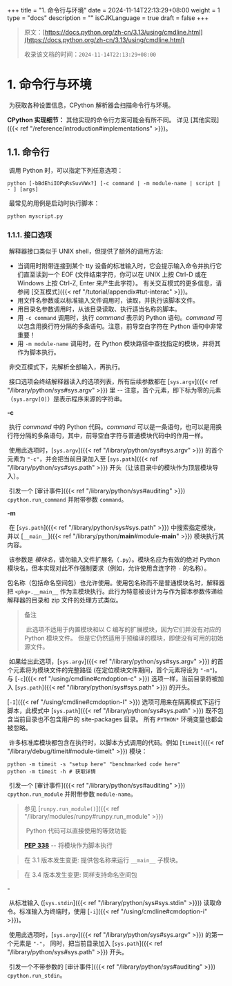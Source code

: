 +++
title = "1. 命令行与环境"
date = 2024-11-14T22:13:29+08:00
weight = 1
type = "docs"
description = ""
isCJKLanguage = true
draft = false
+++

> 原文：[https://docs.python.org/zh-cn/3.13/using/cmdline.html](https://docs.python.org/zh-cn/3.13/using/cmdline.html)
>
> 收录该文档的时间：`2024-11-14T22:13:29+08:00`

# 1. 命令行与环境

​	为获取各种设置信息，CPython 解析器会扫描命令行与环境。

**CPython 实现细节：** 其他实现的命令行方案可能会有所不同。 详见 [其他实现]({{< ref "/reference/introduction#implementations" >}})。



## 1.1. 命令行

​	调用 Python 时，可以指定下列任意选项：

```
python [-bBdEhiIOPqRsSuvVWx?] [-c command | -m module-name | script | - ] [args]
```

​	最常见的用例是启动时执行脚本：

```
python myscript.py
```



### 1.1.1. 接口选项

​	解释器接口类似于 UNIX shell，但提供了额外的调用方法:

- 当调用时附带连接到某个 tty 设备的标准输入时，它会提示输入命令并执行它们直至读到一个 EOF (文件结束字符，你可以在 UNIX 上按 Ctrl-D 或在 Windows 上按 Ctrl-Z, Enter 来产生此字符）。 有关交互模式的更多信息，请参阅 [交互模式]({{< ref "/tutorial/appendix#tut-interac" >}})。
- 用文件名参数或以标准输入文件调用时，读取，并执行该脚本文件。
- 用目录名参数调用时，从该目录读取、执行适当名称的脚本。
- 用 `-c command` 调用时，执行 *command* 表示的 Python 语句。*command* 可以包含用换行符分隔的多条语句。注意，前导空白字符在 Python 语句中非常重要！
- 用 `-m module-name` 调用时，在 Python 模块路径中查找指定的模块，并将其作为脚本执行。

​	非交互模式下，先解析全部输入，再执行。

​	接口选项会终结解释器读入的选项列表，所有后续参数都在 [`sys.argv`]({{< ref "/library/python/sys#sys.argv" >}}) 里 -- 注意，首个元素，即下标为零的元素（`sys.argv[0]`）是表示程序来源的字符串。

**-c** <command>

​	执行 *command* 中的 Python 代码。*command* 可以是一条语句，也可以是用换行符分隔的多条语句，其中，前导空白字符与普通模块代码中的作用一样。

​	使用此选项时，[`sys.argv`]({{< ref "/library/python/sys#sys.argv" >}}) 的首个元素为 `"-c"`，并会把当前目录加入至 [`sys.path`]({{< ref "/library/python/sys#sys.path" >}}) 开头（让该目录中的模块作为顶层模块导入）。

​	引发一个 [审计事件]({{< ref "/library/python/sys#auditing" >}}) `cpython.run_command` 并附带参数 `command`。

**-m** <module-name>

​	在 [`sys.path`]({{< ref "/library/python/sys#sys.path" >}}) 中搜索指定模块，并以 [`__main__`]({{< ref "/library/python/__main__#module-__main__" >}}) 模块执行其内容。

​	该参数是 *模块名*，请勿输入文件扩展名（`.py`）。模块名应为有效的绝对 Python 模块名，但本实现对此不作强制要求（例如，允许使用含连字符 `-` 的名称）。

​	包名称（包括命名空间包）也允许使用。使用包名称而不是普通模块名时，解释器把 `<pkg>.__main__` 作为主模块执行。此行为特意被设计为与作为脚本参数传递给解释器的目录和 zip 文件的处理方式类似。

> 备注
>
>
> ​	此选项不适用于内置模块和以 C 编写的扩展模块，因为它们并没有对应的 Python 模块文件。 但是它仍然适用于预编译的模块，即使没有可用的初始源文件。
>

​	如果给出此选项，[`sys.argv`]({{< ref "/library/python/sys#sys.argv" >}}) 的首个元素将为模块文件的完整路径 (在定位模块文件期间，首个元素将设为 `"-m"`)。 与 [`-c`]({{< ref "/using/cmdline#cmdoption-c" >}}) 选项一样，当前目录将被加入 [`sys.path`]({{< ref "/library/python/sys#sys.path" >}}) 的开头。

[`-I`]({{< ref "/using/cmdline#cmdoption-I" >}}) 选项可用来在隔离模式下运行脚本，此模式中 [`sys.path`]({{< ref "/library/python/sys#sys.path" >}}) 既不包含当前目录也不包含用户的 site-packages 目录。 所有 `PYTHON*` 环境变量也都会被忽略。

​	许多标准库模块都包含在执行时，以脚本方式调用的代码。例如 [`timeit`]({{< ref "/library/debug/timeit#module-timeit" >}}) 模块：

```
python -m timeit -s "setup here" "benchmarked code here"
python -m timeit -h # 获取详情
```

​	引发一个 [审计事件]({{< ref "/library/python/sys#auditing" >}}) `cpython.run_module` 并附带参数 `module-name`。

> 参见
> [`runpy.run_module()`]({{< ref "/library/modules/runpy#runpy.run_module" >}})
>
> ​	Python 代码可以直接使用的等效功能
>
> [**PEP 338**](https://peps.python.org/pep-0338/) -- 将模块作为脚本执行

> 在 3.1 版本发生变更: 提供包名称来运行 `__main__` 子模块。

> 在 3.4 版本发生变更: 同样支持命名空间包

**-**

​	从标准输入 ([`sys.stdin`]({{< ref "/library/python/sys#sys.stdin" >}})) 读取命令。标准输入为终端时，使用 [`-i`]({{< ref "/using/cmdline#cmdoption-i" >}})。

​	使用此选项时，[`sys.argv`]({{< ref "/library/python/sys#sys.argv" >}}) 的第一个元素是 `"-"`， 同时，把当前目录加入 [`sys.path`]({{< ref "/library/python/sys#sys.path" >}}) 开头。

​	引发一个不带参数的 [审计事件]({{< ref "/library/python/sys#auditing" >}}) `cpython.run_stdin`。

**<script>**

​	执行 *script* 中的 Python 代码，该参数应为（绝对或相对）文件系统路径，指向 Python 文件、包含 `__main__.py` 文件的目录，或包含 `__main__.py` 文件的 zip 文件。

​	给出此选项时，[`sys.argv`]({{< ref "/library/python/sys#sys.argv" >}}) 的第一个元素就是在命令行中指定的脚本名称。

​	如果脚本名称直接指向 Python 文件，则把该文件所在目录加入 [`sys.path`]({{< ref "/library/python/sys#sys.path" >}}) 的开头，并且把该文件当作 [`__main__`]({{< ref "/library/python/__main__#module-__main__" >}}) 模块来执行。

​	如果脚本名称指向目录或 zip 文件，则把脚本名加入 [`sys.path`]({{< ref "/library/python/sys#sys.path" >}}) 的开头，并把该位置中的 `__main__.py` 文件当作 [`__main__`]({{< ref "/library/python/__main__#module-__main__" >}}) 模块来执行。

[`-I`]({{< ref "/using/cmdline#cmdoption-I" >}}) 选项可用来在隔离模式下运行脚本，此模式中 [`sys.path`]({{< ref "/library/python/sys#sys.path" >}}) 既不包含当前目录也不包含用户的 site-packages 目录。 所有 `PYTHON*` 环境变量也都会被忽略。

​	引发一个 [审计事件]({{< ref "/library/python/sys#auditing" >}}) `cpython.run_file` 并附带参数 `filename`。

> 参见
> [`runpy.run_path()`]({{< ref "/library/modules/runpy#runpy.run_path" >}})
>
> ​	Python 代码可以直接使用的等效功能
>

​	未给出接口选项时，使用 [`-i`]({{< ref "/using/cmdline#cmdoption-i" >}})，`sys.argv[0]` 为空字符串 (`""`)，并把当前目录加至 [`sys.path`]({{< ref "/library/python/sys#sys.path" >}}) 的开头。 此外，如果系统支持，还能自动启用 tab 补全和历史编辑（参见 [Readline 配置]({{< ref "/library/python/site#rlcompleter-config" >}})）。

> 参见
>
> [唤出解释器]({{< ref "/tutorial/interpreter#tut-invoking" >}})

> 在 3.4 版本发生变更: 自动启用 tab 补全和历史编辑。



### 1.1.2. 通用选项

**-?**

**-h**

`--help`

​	打印所有命令行选项及对应环境变量的简短描述然后退出。

`--help-env`

​	打印 Python 专属环境变量的简短描述然后退出。

> Added in version 3.11.
>

`--help-xoptions`

​	打印实现专属 [`-X`]({{< ref "/using/cmdline#cmdoption-X" >}}) 选项的简短描述然后退出。

> Added in version 3.11.
>

`--help-all`

​	打印完整使用信息然后退出。

> Added in version 3.11.
>

**-V**

`--version`

​	输出 Python 版本号并退出。示例如下：

```
Python 3.8.0b2+
```

​	输入两次 `V` 选项时，输出更多构建信息，例如：

```
Python 3.8.0b2+ (3.8:0c076caaa8, Apr 20 2019, 21:55:00)
[GCC 6.2.0 20161005]
```

> Added in version 3.6:
> `-VV` 选项。



### 1.1.3. 其他选项

**-b**

​	在将 [`bytes`]({{< ref "/library/stdtypes#bytes" >}}) 或 [`bytearray`]({{< ref "/library/stdtypes#bytearray" >}}) 转换为 [`str`]({{< ref "/library/stdtypes#str" >}}) 时未指定编码格式或在将 `bytes` 或 `bytearray` 与 `str` 或者在将 `bytes` 与 [`int`]({{< ref "/library/functions#int" >}}) 进行比较时将发出警告。 当选项被给出两次 (`-bb`) 时则会报错。

> 在 3.5 版本发生变更: 也会影响 [`bytes`]({{< ref "/library/stdtypes#bytes" >}}) 与 [`int`]({{< ref "/library/functions#int" >}}) 的比较。

**-B**

​	给出此选项时，Python 不在导入源模块时写入 `.pyc` 文件。另请参阅 [`PYTHONDONTWRITEBYTECODE`]({{< ref "/using/cmdline#envvar-PYTHONDONTWRITEBYTECODE" >}})。

`--check-hash-based-pycs` default|always|never

​	控制基于哈希值的 `.pyc` 文件的验证行为。 参见 [已缓存字节码的失效]({{< ref "/reference/import#pyc-invalidation" >}})。 当设为 `default` 时，已选定和未选定的基于哈希值的字节码缓存文件将根据其默认语义进行验证。 当设为 `always` 时，所有基于哈希值的 `.pyc` 文件，不论是已选定还是未选定的都将根据其对应的源文件进行验证。 当设为 `never` 时，基于哈希值的 `.pyc` 文件将不会根据其对应的源文件进行验证。

​	基于时间戳的 `.pyc` 文件的语义不会受此选项影响。

**-d**

​	启用解析器调试输出（仅供专家查看）。 另请参见 [`PYTHONDEBUG`]({{< ref "/using/cmdline#envvar-PYTHONDEBUG" >}}) 环境变量。

​	此选项需要 [Python 的调试构建版]({{< ref "/using/configure#debug-build" >}})，否则它将被忽略。

**-E**

​	忽略所有 `PYTHON*` 环境变量，例如可能已设置的 [`PYTHONPATH`]({{< ref "/using/cmdline#envvar-PYTHONPATH" >}}) 和 [`PYTHONHOME`]({{< ref "/using/cmdline#envvar-PYTHONHOME" >}})。

​	另请参阅 [`-P`]({{< ref "/using/cmdline#cmdoption-P" >}}) 和 [`-I`]({{< ref "/using/cmdline#cmdoption-I" >}}) (隔离) 选项。

**-i**

​	脚本是第一个参数，或使用 [`-c`]({{< ref "/using/cmdline#cmdoption-c" >}}) 时，即便 [`sys.stdin`]({{< ref "/library/python/sys#sys.stdin" >}}) 不是终端，执行脚本或命令后，也会进入交互模式。不读取 [`PYTHONSTARTUP`]({{< ref "/using/cmdline#envvar-PYTHONSTARTUP" >}}) 文件。

​	本选项用于，脚本触发异常时，检查全局变量或堆栈回溯。 详见 [`PYTHONINSPECT`]({{< ref "/using/cmdline#envvar-PYTHONINSPECT" >}})。

**-I**

​	以隔离模式运行 Python。 这还将应用 [`-E`]({{< ref "/using/cmdline#cmdoption-E" >}}), [`-P`]({{< ref "/using/cmdline#cmdoption-P" >}}) 和 [`-s`]({{< ref "/using/cmdline#cmdoption-s" >}}) 选项。

​	在隔离模式下 [`sys.path`]({{< ref "/library/python/sys#sys.path" >}}) 既不包含脚本所在目录也不包含用户的 site-packages 目录。 所有 `PYTHON*` 环境变量也都会被忽略。 还可以施加更进一步的限制以防止用户注入恶意代码。

> Added in version 3.4.
>

**-O**

​	移除 assert 语句以及任何以 [`__debug__`]({{< ref "/library/constants#debug__" >}}) 的值作为条件的代码。 通过在 `.pyc` 扩展名之前添加 `.opt-1` 来扩充已编译文件 ([bytecode]({{< ref "/glossary/idx#term-bytecode" >}})) 的文件名 (参见 [**PEP 488**](https://peps.python.org/pep-0488/))。 另请参阅 [`PYTHONOPTIMIZE`]({{< ref "/using/cmdline#envvar-PYTHONOPTIMIZE" >}})。

> 在 3.5 版本发生变更: 依据 [**PEP 488**](https://peps.python.org/pep-0488/) 修改 `.pyc` 文件名。

**-OO**

​	在启用 [`-O`]({{< ref "/using/cmdline#cmdoption-O" >}}) 的同时丢弃文档字符串。 通过在 `.pyc` 扩展名之前添加 `.opt-2` 来扩展已编译文件 ([bytecode]({{< ref "/glossary/idx#term-bytecode" >}})) 的文件名 (参见 [**PEP 488**](https://peps.python.org/pep-0488/))。

> 在 3.5 版本发生变更: 依据 [**PEP 488**](https://peps.python.org/pep-0488/) 修改 `.pyc` 文件名。

**-P**

​	不要将具有潜在不安全性的路径附加到 [`sys.path`]({{< ref "/library/python/sys#sys.path" >}}):

- `python -m module` 命令行: 不要附加当前工作目录。
- `python script.py` 命令行: 不要附加脚本所在目录。 如果是一个符号链接，则会解析符号链接。
- `python -c code` 和 `python` (REPL) 命令行: 不要附加空字符串，这表示当前工作目录。

​	另请参阅 [`PYTHONSAFEPATH`]({{< ref "/using/cmdline#envvar-PYTHONSAFEPATH" >}}) 环境变量，以及 [`-E`]({{< ref "/using/cmdline#cmdoption-E" >}}) 和 [`-I`]({{< ref "/using/cmdline#cmdoption-I" >}}) (隔离) 选项。

> Added in version 3.11.
>

**-q**

​	即使在交互模式下也不显示版权和版本信息。

> Added in version 3.2.
>

**-R**

​	开启哈希随机化。 此选项权 [`PYTHONHASHSEED`]({{< ref "/using/cmdline#envvar-PYTHONHASHSEED" >}}) 环境变量设置为 `0` 时起作用，因为哈希随机化是默认启用的。

​	在之前版本的 Python 中，此选项会启用哈希随机化，以将字符串和字节串对象的 [`__hash__()`]({{< ref "/reference/datamodel#object.__hash__" >}}) 值用不可预测的随机值“加盐”。 虽然它们在单个 Python 进程内将保持恒定，但是在重复发起调用的 Python 进程间它们将是不可预测的。

​	哈希随机化旨在针对由精心选择的输入引起的拒绝服务攻击提供防护，这种输入利用了构造 dict 在最坏情况下的性能即 *O*(*n*2) 复杂度。 请参阅 http://ocert.org/advisories/ocert-2011-003.html 了解详情。

[`PYTHONHASHSEED`]({{< ref "/using/cmdline#envvar-PYTHONHASHSEED" >}}) 允许你为哈希种子密码设置一个固定值。

> Added in version 3.2.3.
>

> 在 3.7 版本发生变更: 此选项不会再被忽略。

**-s**

​	不要将 [`用户 site-packages 目录`]({{< ref "/library/python/site#site.USER_SITE" >}}) 添加到 [`sys.path`]({{< ref "/library/python/sys#sys.path" >}})。

​	另请参阅 [`PYTHONNOUSERSITE`]({{< ref "/using/cmdline#envvar-PYTHONNOUSERSITE" >}})。

参见


[**PEP 370**](https://peps.python.org/pep-0370/) -- 分用户的 site-packages 目录

**-S**

​	禁用 [`site`]({{< ref "/library/python/site#module-site" >}}) 的导入及其所附带的基于站点对 [`sys.path`]({{< ref "/library/python/sys#sys.path" >}}) 的操作。 如果 [`site`]({{< ref "/library/python/site#module-site" >}}) 会在稍后被显式地导入也会禁用这些操作 (如果你希望触发它们则应调用 [`site.main()`]({{< ref "/library/python/site#site.main" >}}))。

**-u**

​	强制 stdout 和 stderr 流不使用缓冲。 此选项对 stdin 流无影响。

​	另请参阅 [`PYTHONUNBUFFERED`]({{< ref "/using/cmdline#envvar-PYTHONUNBUFFERED" >}})。

> 在 3.7 版本发生变更: stdout 和 stderr 流在文本层现在不使用缓冲。

**-v**

​	每次在初始化模块时会打印一条信息，显示被加载的地方（文件名或内置模块名）。当给出两个v（ `-vv` ）时，搜索模块时会为每个文件打印一条信息。退出时模块清理的信息也会给出来。

> 在 3.10 版本发生变更: 由 [`site`]({{< ref "/library/python/site#module-site" >}}) 模块可以得到将要处理的站点路径和 `.pth` 文件。

​	参阅 [`PYTHONVERBOSE`]({{< ref "/using/cmdline#envvar-PYTHONVERBOSE" >}}) 。

**-W** arg

​	警告信息的控制。Python 的警告机制默认将警告信息打印到 [`sys.stderr`]({{< ref "/library/python/sys#sys.stderr" >}})。

​	最简单的设置是将某个特定操作无条件地应用于进程所发出所有警告 (即使是在默认情况下会忽略的那些警告):

```
-Wdefault  # 每个调用位置警告一次
-Werror    # 转换为异常
-Walways   # 每次都警告
-Wall      # 与 -Walways 相同
-Wmodule   # 每个调用模块警告一次
-Wonce     # 每个 Python 进程警告一次
-Wignore   # 从不警告
```

​	action 名可以根据需要进行缩写，解释器将会解析为合适的名称。例如，`-Wi` 与 `-Wignore` 相同。

​	完整的参数如下：

```
action:message:category:module:lineno
```

​	空字段匹配所有值；尾部的空字段可以省略。例如，`-W ignore::DeprecationWarning` 将忽略所有的 DeprecationWarning 警告。

*action* 字段如上所述，但只适用于匹配其余字段的警告。

*message* 字段必须与整个警告信息相匹配；不区分大小写。

*category* 字段与警告类别相匹配（`DeprecationWarning` 等）。必须是个类名；检测消息的实际警告类别是否为指定类别的子类。

*module* 字段匹配的是（完整限定）模块名称；这种匹配是大小写敏感的。

*lineno* 字段匹配行号，其中 0 匹配所有行号，相当于省略了行号。

​	可以给出多个 [`-W`]({{< ref "/using/cmdline#cmdoption-W" >}}) 选项；当某条警告信息匹配上多个选项时，将执行最后一个匹配项的操作。非法 [`-W`]({{< ref "/using/cmdline#cmdoption-W" >}}) 选项将被忽略（不过，在触发第一条警告时，会打印出一条无效选项的警告信息）。

​	警告信息还可以用 [`PYTHONWARNINGS`]({{< ref "/using/cmdline#envvar-PYTHONWARNINGS" >}}) 环境变量来控制，也可以在 Python 程序中用 [`warnings`]({{< ref "/library/python/warnings#module-warnings" >}}) 模块进行控制。例如， [`warnings.filterwarnings()`]({{< ref "/library/python/warnings#warnings.filterwarnings" >}}) 函数可对警告信息使用正则表达式。

​	请参阅 [警告过滤器]({{< ref "/library/python/warnings#warning-filter" >}}) 和 [警告过滤器的介绍]({{< ref "/library/python/warnings#describing-warning-filters" >}}) 了解更多细节。

**-x**

​	跳过源中第一行，以允许使用非 Unix 形式的 `#!cmd`。 这适用于 DOS 专属的破解操作。

**-X**

​	保留用于各种具体实现专属的选项。 CPython 目前定义了下列可用的值：

- `-X faulthandler` 将启用 [`faulthandler`]({{< ref "/library/debug/faulthandler#module-faulthandler" >}})。 另请参阅 [`PYTHONFAULTHANDLER`]({{< ref "/using/cmdline#envvar-PYTHONFAULTHANDLER" >}})。

  *Added in version 3.3.*

- `-X showrefcount` 可在程序结束时或在交互式解释器每条语句后，输出总的引用计数和使用的内存块数。这只适用于 [调试版本]({{< ref "/using/configure#debug-build" >}})。

  *Added in version 3.4.*

- `-X tracemalloc` 使用 [`tracemalloc`]({{< ref "/library/debug/tracemalloc#module-tracemalloc" >}}) 模块启动对 Python 内存分配的跟踪。 在默认情况下，只有最近的帧会保存在跟踪的回溯信息中。 使用 `-X tracemalloc=NFRAME` 来启动限定回溯 *NFRAME* 帧的跟踪。 请参阅 [`tracemalloc.start()`]({{< ref "/library/debug/tracemalloc#tracemalloc.start" >}}) 和 [`PYTHONTRACEMALLOC`]({{< ref "/using/cmdline#envvar-PYTHONTRACEMALLOC" >}}) 了解详情。

  *Added in version 3.4.*

- `-X int_max_str_digits` 将配置 [整数字符串转换长度限制]({{< ref "/library/stdtypes#int-max-str-digits" >}})。 另请参阅 [`PYTHONINTMAXSTRDIGITS`]({{< ref "/using/cmdline#envvar-PYTHONINTMAXSTRDIGITS" >}})。

  *Added in version 3.11.*

- `-X importtime` 显示每次导入耗费的时间。 它会显示模块名称，累计时间（包括嵌套的导入）和自身时间（排除嵌套的导入）。 请注意它的输出在多线程应用程序中可能会出错。 典型用法如 `python3 -X importtime -c 'import asyncio'`。 另请参阅 [`PYTHONPROFILEIMPORTTIME`]({{< ref "/using/cmdline#envvar-PYTHONPROFILEIMPORTTIME" >}})。

  *Added in version 3.7.*

- `-X dev`: 启用 [Python 开发模式]({{< ref "/library/development/devmode#devmode" >}})，引入在默认情况下启用会导致过大开销的运行时检查。 另请参阅 [`PYTHONDEVMODE`]({{< ref "/using/cmdline#envvar-PYTHONDEVMODE" >}})。

  *Added in version 3.7.*

- `-X utf8` 启用 [Python UTF-8 模式]({{< ref "/library/allos/os#utf8-mode" >}})。 `-X utf8=0` 将显式地禁用 [Python UTF-8 模式]({{< ref "/library/allos/os#utf8-mode" >}}) (即使在该模式应该会自动激活时也是如此)。 另请参阅 [`PYTHONUTF8`]({{< ref "/using/cmdline#envvar-PYTHONUTF8" >}})。

  *Added in version 3.7.*

- `-X pycache_prefix=PATH` 允许将 `.pyc` 文件写入以给定目录为根的并行树，而不是代码树。另见 [`PYTHONPYCACHEPREFIX`]({{< ref "/using/cmdline#envvar-PYTHONPYCACHEPREFIX" >}}) 。

  *Added in version 3.8.*

- `-X warn_default_encoding` issues a [`EncodingWarning`]({{< ref "/library/exceptions#EncodingWarning" >}}) when the locale-specific default encoding is used for opening files. See also [`PYTHONWARNDEFAULTENCODING`]({{< ref "/using/cmdline#envvar-PYTHONWARNDEFAULTENCODING" >}}).

  *Added in version 3.10.*

- `-X no_debug_ranges` 会禁用在代码对象中包括将额外位置信息（结束行、开始列偏移量和结束列偏移量）映射到每条指令的映射表。 这在需要较小的代码对象和 pyc 文件时很有用处并可在解释器显示回溯时屏蔽额外的视觉位置提示。 另请参阅 [`PYTHONNODEBUGRANGES`]({{< ref "/using/cmdline#envvar-PYTHONNODEBUGRANGES" >}})。

  *Added in version 3.11.*

- `-X frozen_modules` 确定已冻结模块是否要被导入机制所忽略。值为 `on` 表示它们将被导入而 `off` 表示它们将被忽略。 如果是安装版 Python（正常情况）则默认为 `on`。 如果是在开发中（基于源代码树运行）则默认为 `off`。 请注意 `importlib_bootstrap` 和 `importlib_bootstrap_external` 冻结模块总是会被使用，即使该旗标被设为 `off`。 另请参阅 [`PYTHON_FROZEN_MODULES`]({{< ref "/using/cmdline#envvar-PYTHON_FROZEN_MODULES" >}})。

  *Added in version 3.11.*

- `-X perf` 会启用对 Linux `perf` 性能分析器的支持。 当提供了此选项时，`perf` 性能分析器将能够报告 Python 调用。 此选项仅在某些平台上可用而在当前系统不支持的情况下将不做任何事。 默认值为 "off"。 另请参阅 [`PYTHONPERFSUPPORT`]({{< ref "/using/cmdline#envvar-PYTHONPERFSUPPORT" >}}) 和 [Python 对 Linux perf 性能分析器的支持]({{< ref "/howto/perf_profiling#perf-profiling" >}})。

  *Added in version 3.12.*

- `-X perf_jit` 将启用对对 Linux `perf` 性能分析器的支持并附带 DWARF 支持。 当提供了此选项时，`perf` 性能分析器将能够使用 DWARF 信息来报告 Python 调用。 此选项仅在某些平台上可用而在当前系统不支持的情况下将不做任何事。 默认值为 "off"。 另请参阅 [`PYTHON_PERF_JIT_SUPPORT`]({{< ref "/using/cmdline#envvar-PYTHON_PERF_JIT_SUPPORT" >}}) 和 [Python 对 Linux perf 性能分析器的支持]({{< ref "/howto/perf_profiling#perf-profiling" >}})。

  *Added in version 3.13.*

- `-X cpu_count=*n*` 将覆盖 [`os.cpu_count()`]({{< ref "/library/allos/os#os.cpu_count" >}}), [`os.process_cpu_count()`]({{< ref "/library/allos/os#os.process_cpu_count" >}}) 和 [`multiprocessing.cpu_count()`]({{< ref "/library/concurrency/multiprocessing#multiprocessing.cpu_count" >}})。 *n* 必须大于等于 1。 此选项对于需要限制某个容器系统的 CPU 资源的用户来说会很有用处。 另请参阅 [`PYTHON_CPU_COUNT`]({{< ref "/using/cmdline#envvar-PYTHON_CPU_COUNT" >}})。 如果 *n* 为 `default`，则不会覆盖任何值。

  *Added in version 3.13.*

- `-X presite=*package.module*` 指明一个模块应当 [`site`]({{< ref "/library/python/site#module-site" >}}) 模块执行之前以及 [`__main__`]({{< ref "/library/python/__main__#module-__main__" >}}) 模块存在之前被导入。 因此，这个被导入的模块不是 [`__main__`]({{< ref "/library/python/__main__#module-__main__" >}})。 此选项适用于要早在 Python 初始化期间就执行的代码。 Python 需要 [以调试模式构建]({{< ref "/using/configure#debug-build" >}}) 此选项才能存在。 另请参阅 [`PYTHON_PRESITE`]({{< ref "/using/cmdline#envvar-PYTHON_PRESITE" >}})。

  *Added in version 3.13.*

- `-X gil=*0,1*` 强制分别禁用或启用 GIL。 设为 `0` 仅在配置了 [`--disable-gil`]({{< ref "/using/configure#cmdoption-disable-gil" >}}) 的构建版上可用。 另请参阅 [`PYTHON_GIL`]({{< ref "/using/cmdline#envvar-PYTHON_GIL" >}}) 和 [自由线程的 CPython]({{< ref "/other/whatsnew#whatsnew313-free-threaded-cpython" >}})。

  *Added in version 3.13.*

​	它还允许传入任意值并通过 [`sys._xoptions`]({{< ref "/library/python/sys#sys._xoptions" >}}) 字典来提取这些值。

> Added in version 3.2.
>

> 在 3.9 版本发生变更: 移除了 `-X showalloccount` 选项。

> 在 3.10 版本发生变更: 移除了 `-X oldparser` 选项。



### 1.1.4. 控制颜色

​	Python 解释器默认被配置为在特定场景例如当显示回溯信息时使用颜色高亮输出。 此行为可通过设置不同的环境变量来控制。

​	将环境变量 `TERM` 设为 `dumb` 将禁用颜色。

​	如果设置了 [`FORCE_COLOR`](https://force-color.org/) 环境变量，则无论 TERM 的值为何都将启用彩色。 这适用于不属于终端但仍然会显示 ANSI 转义序列的的 CI 系统。

​	如果设置了 [`NO_COLOR`](https://no-color.org/) 环境变量，则 Python 将在输出中禁用所有彩色。 此变量的优先级高于 `FORCE_COLOR`。

​	所有这些环境变量也被其他工具用来控制颜色输出。 要仅在 Python 解释器中控制颜色输出，可以使用 [`PYTHON_COLORS`]({{< ref "/using/cmdline#envvar-PYTHON_COLORS" >}}) 环境变量。 此变量的优先级高于 `NO_COLOR`，后者的优先级又高于 `FORCE_COLOR`。

### 1.1.5. 不应当使用的选项

**-J**

​	保留给 [Jython](https://www.jython.org/) 使用。



## 1.2. 环境变量

​	这些环境变量会影响 Python 的行为，它们是在命令行开关之前被处理的，但 -E 或 -I 除外。 根据约定，当存在冲突时命令行开关会覆盖环境变量的设置。

### **PYTHONHOME**

​	更改标准 Python 库的位置。 默认情况下库是在 `*prefix*/lib/python*version*` 和 `*exec_prefix*/lib/python*version*` 中搜索，其中 `*prefix*` 和 `*exec_prefix*` 是由安装位置确定的目录，默认都位于 `/usr/local`。

​	当 [`PYTHONHOME`]({{< ref "/using/cmdline#envvar-PYTHONHOME" >}}) 被设为单个目录时，它的值会同时替代 `*prefix*` 和 `*exec_prefix*`。 要为两者指定不同的值，请将 [`PYTHONHOME`]({{< ref "/using/cmdline#envvar-PYTHONHOME" >}}) 设为 `*prefix*:*exec_prefix*`。

### **PYTHONPATH**

​	增加模块文件默认搜索路径。 所用格式与终端的 `PATH` 相同：一个或多个由 [`os.pathsep`]({{< ref "/library/allos/os#os.pathsep" >}}) 分隔的目录路径名称（例如 Unix 上用冒号而在 Windows 上用分号）。 默认忽略不存在的目录。

​	除了普通目录之外，单个 [`PYTHONPATH`]({{< ref "/using/cmdline#envvar-PYTHONPATH" >}}) 条目可以引用包含纯Python模块的zip文件（源代码或编译形式）。无法从zip文件导入扩展模块。

​	默认索引路径依赖于安装路径，但通常都是以 `*prefix*/lib/python*version*` 开始 (参见上文中的 [`PYTHONHOME`]({{< ref "/using/cmdline#envvar-PYTHONHOME" >}}))。 它 *总是* 会被添加到 [`PYTHONPATH`]({{< ref "/using/cmdline#envvar-PYTHONPATH" >}})。

​	有一个附加目录将被插入到索引路径的 [`PYTHONPATH`]({{< ref "/using/cmdline#envvar-PYTHONPATH" >}}) 之前，正如上文中 [接口选项]({{< ref "/using/cmdline#using-on-interface-options" >}}) 所描述的。 搜索路径可以在 Python 程序内作为变量 [`sys.path`]({{< ref "/library/python/sys#sys.path" >}}) 来进行操作。

### **PYTHONSAFEPATH**

​	如果这被设为一个非空字符串，请不要将具有潜在不安全性的路径附加到 [`sys.path`]({{< ref "/library/python/sys#sys.path" >}}): 参见 [`-P`]({{< ref "/using/cmdline#cmdoption-P" >}}) 选项了解详情。

> Added in version 3.11.
>

### **PYTHONPLATLIBDIR**

​	如果它被设为非空字符串，则会覆盖 [`sys.platlibdir`]({{< ref "/library/python/sys#sys.platlibdir" >}}) 值。

> Added in version 3.9.
>

### **PYTHONSTARTUP**

​	这如果是一个可读文件的名称，该文件中的 Python 命令会在交互模式的首个提示符显示之前被执行。 该文件会在与交互式命令执行所在的同一命名空间中被执行，因此其中所定义或导入的对象可以在交互式会话中无限制地使用。 你还可以在这个文件中修改提示符 [`sys.ps1`]({{< ref "/library/python/sys#sys.ps1" >}}) 和 [`sys.ps2`]({{< ref "/library/python/sys#sys.ps2" >}}) 以及钩子 [`sys.__interactivehook__`]({{< ref "/library/python/sys#sys.__interactivehook__" >}})。

​	在启动时调用文件名作为参数会引发 [审计事件]({{< ref "/library/python/sys#auditing" >}}) `cpython.run_startup` 。

### **PYTHONOPTIMIZE**

​	这如果被设为一个非空字符串，它就相当于指定 [`-O`]({{< ref "/using/cmdline#cmdoption-O" >}}) 选项。 如果设为一个整数，则它就相当于多次指定 [`-O`]({{< ref "/using/cmdline#cmdoption-O" >}})。

### **PYTHONBREAKPOINT**

​	此变量如果被设定，它会使用加点号的路径标记一个可调用对象。 包含该可调用对象的模块将被导入，随后该可调用对象将由 [`sys.breakpointhook()`]({{< ref "/library/python/sys#sys.breakpointhook" >}}) 的默认实现来运行，后者自身将由内置的 [`breakpoint()`]({{< ref "/library/functions#breakpoint" >}}) 来调用。 如果未设定，或设定为空字符串，则它相当于值 "pdb.set_trace"。 将此变量设为字符串 "0" 会导致 [`sys.breakpointhook()`]({{< ref "/library/python/sys#sys.breakpointhook" >}}) 的默认实现不做任何事而直接返回。

> Added in version 3.7.
>

### **PYTHONDEBUG**

​	此变量如果被设为一个非空字符串，它就相当于指定 [`-d`]({{< ref "/using/cmdline#cmdoption-d" >}}) 选项。 如果设为一个整数，则它就相当于多次指定 [`-d`]({{< ref "/using/cmdline#cmdoption-d" >}})。

​	此环境变量需要 [Python 的调试构建版]({{< ref "/using/configure#debug-build" >}})，否则它将被忽略。

### **PYTHONINSPECT**

​	此变量如果被设为一个非空字符串，它就相当于指定 [`-i`]({{< ref "/using/cmdline#cmdoption-i" >}}) 选项。

​	此变量也可由 Python 代码使用 [`os.environ`]({{< ref "/library/allos/os#os.environ" >}}) 来修改以在程序终结时强制检查模式。

​	引发一个不带参数的 [审计事件]({{< ref "/library/python/sys#auditing" >}}) `cpython.run_stdin`。

*在 3.12.5 版本发生变更:* （还有 3.11.10, 3.10.15, 3.9.20 和 3.8.20） 发出审计事件。

> 在 3.13 版本发生变更: 如果无法做到则使用 PyREPL，在此情况下 [`PYTHONSTARTUP`]({{< ref "/using/cmdline#envvar-PYTHONSTARTUP" >}}) 也会被执行。 将发出审计事件。

### **PYTHONUNBUFFERED**

​	此变量如果被设为一个非空字符串，它就相当于指定 [`-u`]({{< ref "/using/cmdline#cmdoption-u" >}}) 选项。

### **PYTHONVERBOSE**

​	此变量如果被设为一个非空字符串，它就相当于指定 [`-v`]({{< ref "/using/cmdline#cmdoption-v" >}}) 选项。 如果设为一个整数，则它就相当于多次指定 [`-v`]({{< ref "/using/cmdline#cmdoption-v" >}})。

### **PYTHONCASEOK**

​	如果设置了此变量，Python 将忽略 [`import`]({{< ref "/reference/simple_stmts#import" >}}) 语句中的大小写。 这仅在 Windows 和 macOS 上有效。

### **PYTHONDONTWRITEBYTECODE**

​	此变量如果被设为一个非空字符串，Python 将不会尝试在导入源模块时写入 `.pyc` 文件。 这相当于指定 [`-B`]({{< ref "/using/cmdline#cmdoption-B" >}}) 选项。

### **PYTHONPYCACHEPREFIX**

​	如果设置了此选项，Python将在镜像目录树中的此路径中写入 `.pyc` 文件，而不是源树中的 `__pycache__` 目录中。这相当于指定 [`-X`]({{< ref "/using/cmdline#cmdoption-X" >}}) `pycache_prefix=PATH` 选项。

> Added in version 3.8.
>

### **PYTHONHASHSEED**

​	如果此变量未设置或设为 `random`，将使用一个随机值作为 str 和 bytes 对象哈希运算的种子。

​	如果 [`PYTHONHASHSEED`]({{< ref "/using/cmdline#envvar-PYTHONHASHSEED" >}}) 被设为一个整数值，它将被作为固定的种子数用来生成哈希随机化所涵盖的类型的 hash() 结果。

​	它的目的是允许可复现的哈希运算，例如用于解释器本身的自我检测，或允许一组 python 进程共享哈希值。

​	该整数必须为一个 [0,4294967295] 范围内的十进制数。 指定数值 0 将禁用哈希随机化。

> Added in version 3.2.3.
>

### **PYTHONINTMAXSTRDIGITS**

​	如果将此变量设为一个整数，它会被用来配置解释器的全局 [整数字符串转换长度限制]({{< ref "/library/stdtypes#int-max-str-digits" >}})。

> Added in version 3.11.
>

### **PYTHONIOENCODING**

​	如果此变量在运行解释器之前被设置，它会覆盖通过 `encodingname:errorhandler` 语法设置的 stdin/stdout/stderr 所用编码。 `encodingname` 和 `:errorhandler` 部分都是可选项，与在 [`str.encode()`]({{< ref "/library/stdtypes#str.encode" >}}) 中的含义相同。

​	对于 stderr，`:errorhandler` 部分会被忽略；处理程序将总是为 `'backslashreplace'`。

> 在 3.4 版本发生变更: “encodingname” 部分现在是可选的。

> 在 3.6 版本发生变更: 在 Windows 上，对于交互式控制台缓冲区会忽略此变量所指定的编码，除非还指定了 [`PYTHONLEGACYWINDOWSSTDIO`]({{< ref "/using/cmdline#envvar-PYTHONLEGACYWINDOWSSTDIO" >}})。 通过标准流重定向的文件和管道则不受其影响。

### **PYTHONNOUSERSITE**

​	如果设置了此变量，Python 将不会把 [`用户 site-packages 目录`]({{< ref "/library/python/site#site.USER_SITE" >}}) 添加到 [`sys.path`]({{< ref "/library/python/sys#sys.path" >}})。

参见


[**PEP 370**](https://peps.python.org/pep-0370/) -- 分用户的 site-packages 目录

### **PYTHONUSERBASE**

​	定义 [`用户基准目录`]({{< ref "/library/python/site#site.USER_BASE" >}})，它将被用来计算 [`user site-packages 目录`]({{< ref "/library/python/site#site.USER_SITE" >}}) 以及 `python -m pip install --user` 的 [安装路径]({{< ref "/library/python/sysconfig#sysconfig-user-scheme" >}})。

参见


[**PEP 370**](https://peps.python.org/pep-0370/) -- 分用户的 site-packages 目录

### **PYTHONEXECUTABLE**

​	如果设置了此环境变量，则 `sys.argv[0]` 将被设为此变量的值而不是通过 C 运行时所获得的值。 这仅在 macOS 上起作用。

### **PYTHONWARNINGS**

​	此变量等价于 [`-W`]({{< ref "/using/cmdline#cmdoption-W" >}}) 选项。 如果被设为一个以逗号分隔的字符串，它就相当于多次指定 [`-W`]({{< ref "/using/cmdline#cmdoption-W" >}})，列表中后出现的过滤器优先级会高于列表中先出现的。

​	最简单的设置是将某个特定操作无条件地应用于进程所发出所有警告 (即使是在默认情况下会忽略的那些警告):

```
PYTHONWARNINGS=default  # 每个调用位置警告一次
PYTHONWARNINGS=error    # 转换为异常
PYTHONWARNINGS=always   # 每次都警告
PYTHONWARNINGS=all      # 与 PYTHONWARNINGS=always 相同
PYTHONWARNINGS=module   # 每个调用模块警告一次
PYTHONWARNINGS=once     # 每个 Python 进程警告一次
PYTHONWARNINGS=ignore   # 从不警告
```

​	请参阅 [警告过滤器]({{< ref "/library/python/warnings#warning-filter" >}}) 和 [警告过滤器的介绍]({{< ref "/library/python/warnings#describing-warning-filters" >}}) 了解更多细节。

### **PYTHONFAULTHANDLER**

​	如果此环境变量被设为一个非空字符串，[`faulthandler.enable()`]({{< ref "/library/debug/faulthandler#faulthandler.enable" >}}) 会在启动时被调用：为 [`SIGSEGV`]({{< ref "/library/ipc/signal#signal.SIGSEGV" >}}), [`SIGFPE`]({{< ref "/library/ipc/signal#signal.SIGFPE" >}}), [`SIGABRT`]({{< ref "/library/ipc/signal#signal.SIGABRT" >}}), [`SIGBUS`]({{< ref "/library/ipc/signal#signal.SIGBUS" >}}) 和 [`SIGILL`]({{< ref "/library/ipc/signal#signal.SIGILL" >}}) 等信号安装一个处理器以转储 Python 回溯信息。 此环境变量等价于 [`-X`]({{< ref "/using/cmdline#cmdoption-X" >}}) `faulthandler` 选项。

> Added in version 3.3.
>

### **PYTHONTRACEMALLOC**

​	如果此环境变量被设为一个非空字符串，则会使用 [`tracemalloc`]({{< ref "/library/debug/tracemalloc#module-tracemalloc" >}}) 模块启动对 Python 内存分配的跟踪。 该变量的值是保存在跟踪的回溯信息中的最大帧数。 例如， `PYTHONTRACEMALLOC=1` 只保存最近的帧。 请参阅 [`tracemalloc.start()`]({{< ref "/library/debug/tracemalloc#tracemalloc.start" >}}) 函数了解更多信息。 这等价于设置 [`-X`]({{< ref "/using/cmdline#cmdoption-X" >}}) `tracemalloc` 选项。

> Added in version 3.4.
>

### **PYTHONPROFILEIMPORTTIME**

​	如果此环境变量被设为一个非空字符串，Python 将会显示每次导入耗费了多长时间。 这等价于设置 [`-X`]({{< ref "/using/cmdline#cmdoption-X" >}}) `importtime` 选项。

> Added in version 3.7.
>

### **PYTHONASYNCIODEBUG**

​	如果此变量被设为一个非空字符串，则会启用 [`asyncio`]({{< ref "/library/ipc/asyncio#module-asyncio" >}}) 模块的 [调试模式]({{< ref "/library/ipc/asyncio/asyncio-dev#asyncio-debug-mode" >}})。

> Added in version 3.4.
>

### **PYTHONMALLOC**

​	设置 Python 内存分配器和/或安装调试钩子。

​	设置 Python 所使用的内存分配器族群：

- `default`: 使用 [默认内存分配器]({{< ref "/c_api/memory#default-memory-allocators" >}})。
- `malloc`: 对所有域 ([`PYMEM_DOMAIN_RAW`]({{< ref "/c_api/memory#c.PYMEM_DOMAIN_RAW" >}}), [`PYMEM_DOMAIN_MEM`]({{< ref "/c_api/memory#c.PYMEM_DOMAIN_MEM" >}}), [`PYMEM_DOMAIN_OBJ`]({{< ref "/c_api/memory#c.PYMEM_DOMAIN_OBJ" >}})) 使用 C 库的 `malloc()` 函数。
- `pymalloc`: 对 [`PYMEM_DOMAIN_MEM`]({{< ref "/c_api/memory#c.PYMEM_DOMAIN_MEM" >}}) 和 [`PYMEM_DOMAIN_OBJ`]({{< ref "/c_api/memory#c.PYMEM_DOMAIN_OBJ" >}}) 域使用 [pymalloc 分配器]({{< ref "/c_api/memory#pymalloc" >}}) 而对 [`PYMEM_DOMAIN_RAW`]({{< ref "/c_api/memory#c.PYMEM_DOMAIN_RAW" >}}) 域使用 `malloc()` 函数。
- `mimalloc`: 对 [`PYMEM_DOMAIN_MEM`]({{< ref "/c_api/memory#c.PYMEM_DOMAIN_MEM" >}}) 和 [`PYMEM_DOMAIN_OBJ`]({{< ref "/c_api/memory#c.PYMEM_DOMAIN_OBJ" >}}) 域使用 [mimalloc 分配器]({{< ref "/c_api/memory#mimalloc" >}}) 而对 [`PYMEM_DOMAIN_RAW`]({{< ref "/c_api/memory#c.PYMEM_DOMAIN_RAW" >}}) 域使用 `malloc()` 函数。

​	安装 [调试钩子]({{< ref "/c_api/memory#pymem-debug-hooks" >}}) ：

- `debug`: 在 [默认内存分配器]({{< ref "/c_api/memory#default-memory-allocators" >}}) 之上安装调试钩子。
- `malloc_debug`: 与 `malloc` 相同但还会安装调试钩子。
- `pymalloc_debug`: 与 `pymalloc` 相同但还会安装调试钩子。
- `mimalloc_debug`: 与 `mimalloc` 相同但还会安装调试钩子。

> Added in version 3.6.
>

> 在 3.7 版本发生变更: 增加了 `"default"` 分配器。

### **PYTHONMALLOCSTATS**

​	如果设为一个非空字符串，Python 将在每次创建新的 pymalloc 对象区域以及在关闭时打印 [pymalloc 内存分配器]({{< ref "/c_api/memory#pymalloc" >}}) 的统计信息。

​	如果 [`PYTHONMALLOC`]({{< ref "/using/cmdline#envvar-PYTHONMALLOC" >}}) 环境变量被用来强制开启 C 库的 `malloc()` 分配器，或者如果 Python 的配置不支持 `pymalloc`，则此变量将被忽略。

> 在 3.6 版本发生变更: 此变量现在也可以被用于在发布模式下编译的 Python。 如果它被设置为一个空字符串则将没有任何效果。

### **PYTHONLEGACYWINDOWSFSENCODING**

​	如果设为非空字符串，默认的 [filesystem encoding and error handler]({{< ref "/glossary/idx#term-filesystem-encoding-and-error-handler" >}}) 模式将恢复到 3.6 版本之前的值 “mbcs”和“replace”。 否则，将采用新的默认值“utf-8”和“surrogatepass”。

​	这也可以在运行时通过 [`sys._enablelegacywindowsfsencoding()`]({{< ref "/library/python/sys#sys._enablelegacywindowsfsencoding" >}}) 来启用。

[Availability]({{< ref "/library/intro#availability" >}}): Windows.

> Added in version 3.6:* 更多详情请参阅 [**PEP 529*](https://peps.python.org/pep-0529/)。

### **PYTHONLEGACYWINDOWSSTDIO**

​	如果设为一个非空字符串，则不使用新的控制台读取器和写入器。 这意味着 Unicode 字符将根据活动控制台的代码页进行编码，而不是使用 utf-8。

​	如果标准流被重定向（到文件或管道）而不是指向控制台缓冲区则该变量会被忽略。

[Availability]({{< ref "/library/intro#availability" >}}): Windows.

> Added in version 3.6.
>

### **PYTHONCOERCECLOCALE**

​	如果值设为 `0`，将导致主 Python 命令行应用跳过将传统的基于 ASCII 的 C 与 POSIX 区域设置强制转换为更强大的基于 UTF-8 的替代方案。

​	如果此变量 *未被* 设置（或被设为 `0` 以外的值），则覆盖环境变量的 `LC_ALL` 区域选项也不会被设置，并且报告给 `LC_CTYPE` 类别的当前区域选项或者为默认的 `C` 区域，或者为显式指明的基于 ASCII 的 `POSIX` 区域，然后 Python CLI 将在加载解释器运行时之前尝试为 `LC_CTYPE` 类别按指定的顺序配置下列区域选项：

- `C.UTF-8`
- `C.utf8`
- `UTF-8`

​	如果成功设置了以上区域类别中的一个，则初始化 Python 运行时之前也将在当前进程环境中相应地设置 `LC_CTYPE` 环境变量。 这会确保除了解释器本身和运行于同一进程中的其他可感知区域选项的组件 (例如 GNU `readline` 库) 之外，还能在子进程 (无论这些进程是否在运行 Python 解释器) 以及在查询环境而非当前 C 区域的操作 (例如 Python 自己的 [`locale.getdefaultlocale()`]({{< ref "/library/i18n/locale#locale.getdefaultlocale" >}})) 中看到更新的设置。

​	(显式地或通过上述的隐式区域强制转换) 配置其中一个区域选项将自动为 [`sys.stdin`]({{< ref "/library/python/sys#sys.stdin" >}}) 和 [`sys.stdout`]({{< ref "/library/python/sys#sys.stdout" >}}) 启用 `surrogateescape` [错误处理器]({{< ref "/library/binary/codecs#error-handlers" >}}) ([`sys.stderr`]({{< ref "/library/python/sys#sys.stderr" >}}) 会继续使用 `backslashreplace` 如同在任何其他区域选项中一样)。 这种流处理行为可以按通常方式使用 [`PYTHONIOENCODING`]({{< ref "/using/cmdline#envvar-PYTHONIOENCODING" >}}) 来覆盖。

​	出于调试目的，如果激活了区域强制转换，或者如果当 Python 运行时被初始化时某个 *应该* 触发强制转换的区域选项仍处于激活状态则设置 `PYTHONCOERCECLOCALE=warn` 将导致 Python 在 `stderr` 上发出警告消息。

​	还要注意，即使在区域转换转换被禁用，或者在其无法找到合适的目标区域时，默认 [`PYTHONUTF8`]({{< ref "/using/cmdline#envvar-PYTHONUTF8" >}}) 仍将在传统的基于 ASCII 的区域中被激活。 必须同时禁用这两项特性以强制解释器使用 `ASCII` 而不是 `UTF-8` 作为系统接口。

[Availability]({{< ref "/library/intro#availability" >}}): Unix.

> Added in version 3.7:* 请参阅 [**PEP 538*](https://peps.python.org/pep-0538/) 了解详情。

### **PYTHONDEVMODE**

​	如果此环境变量被设为一个非空字符串，则会启用 [Python 开发模式]({{< ref "/library/development/devmode#devmode" >}})，引入在默认情况下启用扩展会导致开销过大的额外运行时检查。 这等价于设置 [`-X`]({{< ref "/using/cmdline#cmdoption-X" >}}) `dev` 选项。

> Added in version 3.7.
>

### **PYTHONUTF8**

​	如果设为 `1` ，将会启用 [Python UTF-8 模式]({{< ref "/library/allos/os#utf8-mode" >}})。

​	若设为 `0` ，则会禁用 [Python UTF-8 模式]({{< ref "/library/allos/os#utf8-mode" >}}) 。

​	设置任何其他非空字符串会在解释器初始化期间导致错误。

> Added in version 3.7.
>

### **PYTHONWARNDEFAULTENCODING**

​	如果该环境变量设为一个非空字符串，则在采用某地区默认编码时，将会引发一条 [`EncodingWarning`]({{< ref "/library/exceptions#EncodingWarning" >}}) 。

​	请参阅 [选择性的 EncodingWarning]({{< ref "/library/allos/io#io-encoding-warning" >}}) 来了解详情。

> Added in version 3.10.
>

### **PYTHONNODEBUGRANGES**

​	如果设置了此变量，它会禁用在代码对象中包括将额外位置信息（结束行、开始列偏移量和结束列偏移量）映射到每条指令的映射表。 这在需要较小的代码对象和 pyc 文件时很有用处并可在解释器显示回溯时屏蔽额外的视觉位置提示。

> Added in version 3.11.
>

### **PYTHONPERFSUPPORT**

​	如果此变量被设为非零值，它将启用对 Linux `perf` 分析器的支持以便 Python 调用能被它检测到。

​	如果设为 `0`，则禁用 Linux `perf` 性能分析器支持。

​	另请参阅 [`-X perf`]({{< ref "/using/cmdline#cmdoption-X" >}}) 命令行选项和 [Python 对 Linux perf 性能分析器的支持]({{< ref "/howto/perf_profiling#perf-profiling" >}})。

> Added in version 3.12.
>

### **PYTHON_PERF_JIT_SUPPORT**

​	如果此变量被设为非零值，它将启用对 Linux `perf` 分析器的支持以便 Python 调用能被它使用 DWARF 信息来检测。

​	如果设为 `0`，则禁用 Linux `perf` 性能分析器支持。

​	另请参阅 [`-X perf_jit`]({{< ref "/using/cmdline#cmdoption-X" >}}) 命令行选项和 [Python 对 Linux perf 性能分析器的支持]({{< ref "/howto/perf_profiling#perf-profiling" >}})。

> Added in version 3.13.
>

### **PYTHON_CPU_COUNT**

​	如果此变量被设为正整数值，它将覆盖 [`os.cpu_count()`]({{< ref "/library/allos/os#os.cpu_count" >}}) 和 [`os.process_cpu_count()`]({{< ref "/library/allos/os#os.process_cpu_count" >}}) 的返回值。

​	另请参阅 [`-X cpu_count`]({{< ref "/using/cmdline#cmdoption-X" >}}) 命令行选项。

> Added in version 3.13.
>

### **PYTHON_FROZEN_MODULES**

​	如果此变量被设为 `on` 或 `off`，它将确定已冻结模块是否要被导入机制所忽略。 值为 `on` 表示它们将被导入而 `off` 表示它们将被忽略。 对于非调试构建版（正常情况）默认为 `on` 而对调试构建版则为 `off`。 请注意 `importlib_bootstrap` 和 `importlib_bootstrap_external` 冻结模块总是会被使用，即使该旗标被设为 `off`。

​	另请参阅 [`-X frozen_modules`]({{< ref "/using/cmdline#cmdoption-X" >}}) 命令行选项。

> Added in version 3.13.
>

### **PYTHON_COLORS**

​	如果此变量被设为 `1`，解释器将对各种输出添加彩色。 将其设为 `0` 将禁用此行为。 另请参阅 [控制颜色]({{< ref "/using/cmdline#using-on-controlling-color" >}})。

> Added in version 3.13.
>

### **PYTHON_BASIC_REPL**

​	如果此变量被设为 `1`，解释器将不再尝试加载需要 [`curses`]({{< ref "/library/allos/curses#module-curses" >}}) 和 [`readline`]({{< ref "/library/text/readline#module-readline" >}}) 的基于 Python 的 [REPL]({{< ref "/glossary/idx#term-REPL" >}})，而将改用传统的基于解析器的 [REPL]({{< ref "/glossary/idx#term-REPL" >}})。

> Added in version 3.13.
>

### **PYTHON_HISTORY**

​	此环境变量可被用来设置 `.python_history` 文件的位置（在默认情况下，它将为用户主目录下的 `.python_history` 文件）。

> Added in version 3.13.
>

### **PYTHON_GIL**

​	如果将此变量设为 `1`，则将强制启用全局解释器锁 (GIL)。 将其设为 `0` 将强制禁用 GIL (需要使用 [`--disable-gil`]({{< ref "/using/configure#cmdoption-disable-gil" >}}) 构建选项来配置 Python)。

​	另请参阅 [`-X gil`]({{< ref "/using/cmdline#cmdoption-X" >}}) 命令行选项，该选项的优先级高于此变量，并请参阅 [自由线程的 CPython]({{< ref "/other/whatsnew#whatsnew313-free-threaded-cpython" >}})。

> Added in version 3.13.
>

### 1.2.1. 调试模式变量

#### **PYTHONDUMPREFS**

​	如果设置，Python 将在关闭解释器后转储仍存活的对象和引用计数。

​	需要使用 [`--with-trace-refs`]({{< ref "/using/configure#cmdoption-with-trace-refs" >}}) 构建选项来配置 Python。

#### **PYTHONDUMPREFSFILE**

​	如果设置，Python 将在关闭解释器后将仍然存活的对象和引用计数转储至此环境变量给出的路径所对应的文件中。

​	需要使用 [`--with-trace-refs`]({{< ref "/using/configure#cmdoption-with-trace-refs" >}}) 构建选项来配置 Python。

> Added in version 3.11.
>

#### **PYTHON_PRESITE**

​	如果此变量被设为一个模块，则该模块将在解释器生命周期的较早阶段被导入，即在 [`site`]({{< ref "/library/python/site#module-site" >}}) 模块被执行之前，并在 [`__main__`]({{< ref "/library/python/__main__#module-__main__" >}}) 模块被创建之前。 因此，这个被导入的模块不会被作为 [`__main__`]({{< ref "/library/python/__main__#module-__main__" >}})。

​	这适用于要早在 Python 初始化期间就执行的代码。

​	要导入一个子模块，请使用 `package.module` 作为值，就像在 import 语句中那样。

​	另请参阅 [`-X presite`]({{< ref "/using/cmdline#cmdoption-X" >}}) 命令行选项，该选项的优先级高于此变量。

​	需要使用 [`--with-pydebug`]({{< ref "/using/configure#cmdoption-with-pydebug" >}}) 构建选项来配置 Python。

> Added in version 3.13.
